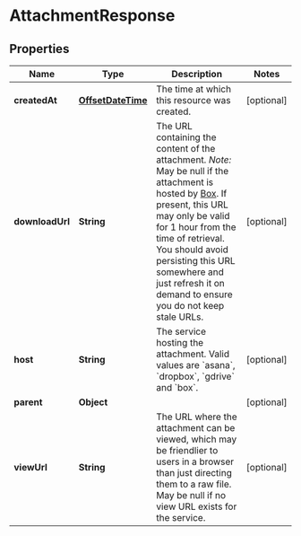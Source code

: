 # AttachmentResponse

## Properties
Name | Type | Description | Notes
------------ | ------------- | ------------- | -------------
**createdAt** | [**OffsetDateTime**](OffsetDateTime.md) | The time at which this resource was created. |  [optional]
**downloadUrl** | **String** | The URL containing the content of the attachment. *Note:* May be null if the attachment is hosted by [Box](https://www.box.com/). If present, this URL may only be valid for 1 hour from the time of retrieval. You should avoid persisting this URL somewhere and just refresh it on demand to ensure you do not keep stale URLs. |  [optional]
**host** | **String** | The service hosting the attachment. Valid values are &#x60;asana&#x60;, &#x60;dropbox&#x60;, &#x60;gdrive&#x60; and &#x60;box&#x60;. |  [optional]
**parent** | **Object** |  |  [optional]
**viewUrl** | **String** | The URL where the attachment can be viewed, which may be friendlier to users in a browser than just directing them to a raw file. May be null if no view URL exists for the service. |  [optional]
